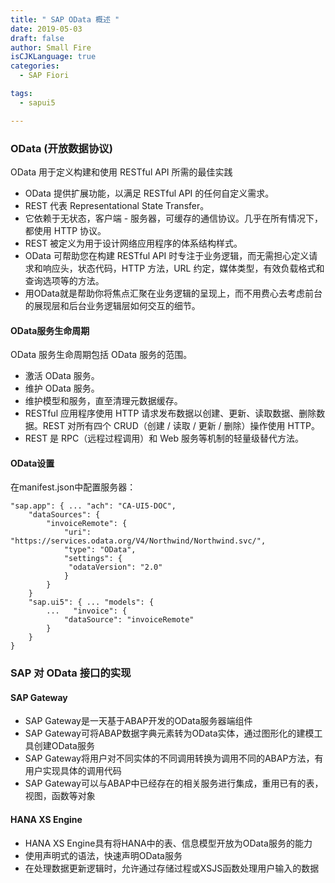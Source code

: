 ```yaml
---
title: " SAP OData 概述 "
date: 2019-05-03
draft: false
author: Small Fire
isCJKLanguage: true
categories: 
  - SAP Fiori

tags: 
  - sapui5

---
```


### OData (开放数据协议)

OData 用于定义构建和使用 RESTful API 所需的最佳实践

- OData 提供扩展功能，以满足 RESTful API 的任何自定义需求。
- REST 代表 Representational State Transfer。
- 它依赖于无状态，客户端 - 服务器，可缓存的通信协议。几乎在所有情况下，都使用 HTTP 协议。
- REST 被定义为用于设计网络应用程序的体系结构样式。
- OData 可帮助您在构建 RESTful API 时专注于业务逻辑，而无需担心定义请求和响应头，状态代码，HTTP 方法，URL 约定，媒体类型，有效负载格式和查询选项等的方法。
- 用OData就是帮助你将焦点汇聚在业务逻辑的呈现上，而不用费心去考虑前台的展现层和后台业务逻辑层如何交互的细节。

#### OData服务生命周期

OData 服务生命周期包括 OData 服务的范围。

- 激活 OData 服务。
- 维护 OData 服务。
- 维护模型和服务，直至清理元数据缓存。
- RESTful 应用程序使用 HTTP 请求发布数据以创建、更新、读取数据、删除数据。REST 对所有四个 CRUD（创建 / 读取 / 更新 / 删除）操作使用 HTTP。
- REST 是 RPC（远程过程调用）和 Web 服务等机制的轻量级替代方法。

#### OData设置

在manifest.json中配置服务器：

```JS
"sap.app": { ... "ach": "CA-UI5-DOC", 
    "dataSources": {
        "invoiceRemote": { 
            "uri": "https://services.odata.org/V4/Northwind/Northwind.svc/",   
            "type": "OData",     
            "settings": {      
			 "odataVersion": "2.0"    
            } 
        } 
    } 
    "sap.ui5": { ... "models": {
        ...   "invoice": {
            "dataSource": "invoiceRemote"   
        } 
    }
}
```

### SAP 对 OData 接口的实现

#### SAP Gateway

- SAP Gateway是一天基于ABAP开发的OData服务器端组件
- SAP Gateway可将ABAP数据字典元素转为OData实体，通过图形化的建模工具创建OData服务
- SAP Gateway将用户对不同实体的不同调用转换为调用不同的ABAP方法，有用户实现具体的调用代码
- SAP Gateway可以与ABAP中已经存在的相关服务进行集成，重用已有的表，视图，函数等对象

#### HANA XS Engine

- HANA XS Engine具有将HANA中的表、信息模型开放为OData服务的能力
- 使用声明式的语法，快速声明OData服务
- 在处理数据更新逻辑时，允许通过存储过程或XSJS函数处理用户输入的数据